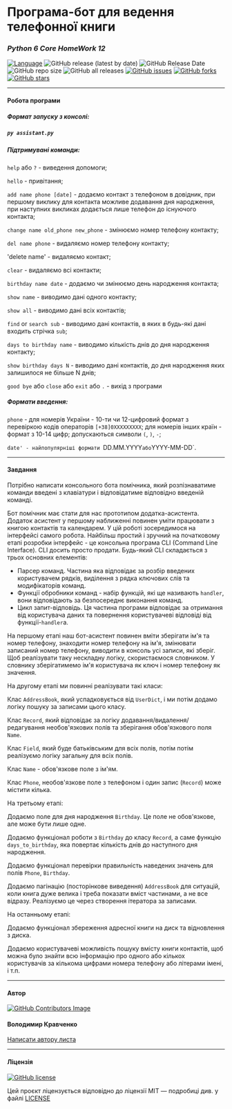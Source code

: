 # Програма-бот для ведення телефонної книги

### *Python 6 Core HomeWork 12*

[![Language](https://img.shields.io/badge/language-python-blue)](https://www.python.org)
![GitHub release (latest by date)](https://img.shields.io/github/v/release/VlodyaKr/Python-6-Core-HomeWork-12?color=orange&style=plastic)
![GitHub Release Date](https://img.shields.io/github/release-date/VlodyaKr/Python-6-Core-HomeWork-12?color=blue&style=plastic)
![GitHub repo size](https://img.shields.io/github/repo-size/VlodyaKr/Python-6-Core-HomeWork-12?style=plastic)
![GitHub all releases](https://img.shields.io/github/downloads/VlodyaKr/Python-6-Core-HomeWork-12/total?style=plastic)
[![GitHub issues](https://img.shields.io/github/issues/VlodyaKr/Python-6-Core-HomeWork-12?style=plastic)](https://github.com/VlodyaKr/Python-6-Core-HomeWork-12/issues)
[![GitHub forks](https://img.shields.io/github/forks/VlodyaKr/Python-6-Core-HomeWork-12?style=plastic)](https://github.com/VlodyaKr/Python-6-Core-HomeWork-12/network)
[![GitHub stars](https://img.shields.io/github/stars/VlodyaKr/Python-6-Core-HomeWork-12?style=plastic)](https://github.com/VlodyaKr/Python-6-Core-HomeWork-12/stargazers)
___
#### Робота програми

##### Формат запуску з консолі:
##### ***`py assistant.py`***

##### Підтримувані команди:

`help` або `?` - виведення допомоги;

`hello` - привітання;

`add name phone [date]` - додаємо контакт з телефоном в довідник, при першому виклику для контакта можливе додавання дня народження, при наступних викликах додається лише телефон до існуючого контакта;

`change name old_phone new_phone` - змінюємо номер телефону контакту;

`del name phone` - видаляємо номер телефону контакту;

'delete name' - видаляємо контакт;

`clear` - видаляємо всі контакти;

`birthday name date` - додаємо чи змінюємо день народження контакта;

`show name` - виводимо дані одного контакту;

`show all` - виводимо дані всіх контактів;

`find` or `search sub` - виводимо дані контактів, в яких в будь-які дані входить стрічка `sub`;

`days to birthday name` - виводимо кількість днів до дня народження контакту;

`show birthday days N` - виводимо дані контактів, до дня народження яких залишилося не більше N днів;

`good bye` або `close` або `exit` або `.` - вихід з програми

##### Формати введення:

`phone` - для номерів України - 10-ти чи 12-цифровий формат з перевіркою кодів операторів `[+38]0XXXXXXXXX`; для номерів інших країн - формат з 10-14 цифр; допускаються символи `(`, `)`, `-`;

`date' - найпопулярніші формати `DD.MM.YYYY` або `YYYY-MM-DD`.

___
#### Завдання
Потрібно написати консольного бота помічника, який розпізнаватиме команди введені з клавіатури і відповідатиме відповідно введеній команді.

Бот помічник має стати для нас прототипом додатка-асистента. Додаток асистент у першому наближенні повинен уміти працювати з книгою контактів та календарем. У цій роботі зосередимося на інтерфейсі самого робота. Найбільш простий і зручний на початковому етапі розробки інтерфейс - це консольна програма CLI (Command Line Interface). CLI досить просто продати. Будь-який CLI складається з трьох основних елементів:
- Парсер команд. Частина яка відповідає за розбір введених користувачем рядків, виділення з рядка ключових слів та модифікаторів команд.
- Функції обробники команд - набір функцій, які ще називають `handler`, вони відповідають за безпосереднє виконання команд.
- Цикл запит-відповідь. Ця частина програми відповідає за отримання від користувача даних та повернення користувачеві відповіді від функції-`handler`а.

На першому етапі наш бот-асистент повинен вміти зберігати ім'я та номер телефону, знаходити номер телефону на ім'я, змінювати записаний номер телефону, виводити в консоль усі записи, які зберіг. Щоб реалізувати таку нескладну логіку, скористаємося словником. У словнику зберігатимемо ім'я користувача як ключ і номер телефону як значення.

На другому етапі ми повинні реалізувати такі класи:

Клас `AddressBook`, який успадковується від `UserDict`, і ми потім додамо логіку пошуку за записами цього класу.

Клас `Record`, який відповідає за логіку додавання/видалення/редагування необов'язкових полів та зберігання обов'язкового поля `Name`.

Клас `Field`, який буде батьківським для всіх полів, потім потім реалізуємо логіку загальну для всіх полів.

Клас `Name` - обов'язкове поле з ім'ям.

Клас `Phone`, необов'язкове поле з телефоном і один запис (`Record`) може містити кілька.

На третьому етапі:

Додаємо поле для дня народження `Birthday`. Це поле не обов'язкове, але може бути лише одне.

Додаємо функціонал роботи з `Birthday` до класу `Record`, а саме функцію `days_to_birthday`, яка повертає кількість днів до наступного дня народження.

Додаємо функціонал перевірки правильність наведених значень для полів `Phone`, `Birthday`.

Додаємо пагінацію (посторінкове виведення) `AddressBook` для ситуацій, коли книга дуже велика і треба показати вміст частинами, а не все відразу. Реалізуємо це через створення ітератора за записами.

На останньому етапі:

Додаємо функціонал збереження адресної книги на диск та відновлення з диска. 

Додаємо користувачеві можливість пошуку вмісту книги контактів, щоб можна було знайти всю інформацію про одного або кількох користувачів за кількома цифрами номера телефону або літерами імені, і т.п.

___
#### Автор
[![GitHub Contributors Image](https://contrib.rocks/image?repo=VlodyaKr/Python-6-Core-HomeWork-12)](https://github.com/VlodyaKr)

#### Володимир Кравченко
[Написати автору листа](mailto:vlodya@gmail.com?subject=Python-6-Core-HomeWork-12)
___
#### Ліцензія
[![GitHub license](https://img.shields.io/github/license/VlodyaKr/Python-6-Core-HomeWork-12?style=plastic)](https://github.com/VlodyaKr/Python-6-Core-HomeWork-12/blob/main/LICENSE)

Цей проєкт ліцензується відповідно до ліцензії MIT — подробиці див. у файлі [LICENSE](https://github.com/VlodyaKr/Python-6-Core-HomeWork-12/blob/main/LICENSE)
